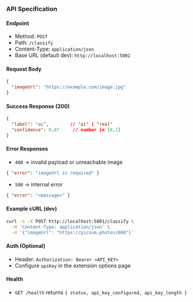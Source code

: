 ### API Specification

#### Endpoint
- Method: `POST`
- Path: `/classify`
- Content-Type: `application/json`
- Base URL (default dev): `http://localhost:5001`

#### Request Body
```json
{
  "imageUrl": "https://example.com/image.jpg"
}
```

#### Success Response (200)
```json
{
  "label": "ai",        // "ai" | "real"
  "confidence": 0.87     // number in [0,1]
}
```

#### Error Responses
- `400` → invalid payload or unreachable image
```json
{ "error": "imageUrl is required" }
```
- `500` → internal error
```json
{ "error": "<message>" }
```

#### Example cURL (dev)
```bash
curl -s -X POST http://localhost:5001/classify \
  -H 'Content-Type: application/json' \
  -d '{"imageUrl": "https://picsum.photos/600"}'
```

#### Auth (Optional)
- Header: `Authorization: Bearer <API_KEY>`
- Configure `apiKey` in the extension options page

#### Health
- `GET /health` returns `{ status, api_key_configured, api_key_length }`
